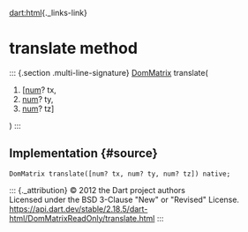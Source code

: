 [dart:html](../../dart-html/dart-html-library){._links-link}

translate method
================

::: {.section .multi-line-signature}
[DomMatrix](../dommatrix-class) translate(

1.  \[[num](../../dart-core/num-class)? tx,
2.  [num](../../dart-core/num-class)? ty,
3.  [num](../../dart-core/num-class)? tz\]

)
:::

Implementation {#source}
--------------

``` {.language-dart data-language="dart"}
DomMatrix translate([num? tx, num? ty, num? tz]) native;
```

::: {._attribution}
© 2012 the Dart project authors\
Licensed under the BSD 3-Clause \"New\" or \"Revised\" License.\
<https://api.dart.dev/stable/2.18.5/dart-html/DomMatrixReadOnly/translate.html>
:::
